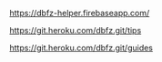 https://dbfz-helper.firebaseapp.com/

https://git.heroku.com/dbfz.git/tips

https://git.heroku.com/dbfz.git/guides
